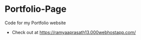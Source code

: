 # Portfolio-Page
Code for my Portfolio website
- Check out at https://ramyaaprasath13.000webhostapp.com/
